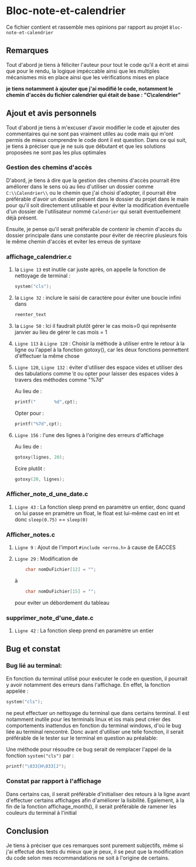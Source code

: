# Bloc-note-et-calendrier

Ce fichier contient et rassemble mes opinions par rapport au projet `Bloc-note-et-calendrier`

## Remarques 

Tout d'abord je tiens à féliciter l'auteur pour tout le code qu'il a écrit et ainsi que pour le rendu, la logique impéccable ainsi que les multiples mécanismes mis en place ainsi que les vérifications mises en place

**je tiens notamment à ajouter que j'ai modifié le code, notamment le chemin d'accès du fichier calendrier qui était de base : "C\\calendrier"**

## Ajout et avis personnels

Tout d'abord je tiens à m'excuser d'avoir modifier le code et ajouter des commentaires qui ne sont pas vraiment utiles au code mais qui m'ont permis de mieux comprendre le code dont il est question.
Dans ce qui suit, je tiens à préciser que je ne suis que débutant et que les solutions proposées ne sont pas les plus optimales

### Gestion des chemins d'accès

D'abord, je tiens à dire que la gestion des chemins d'accès pourrait être améliorer dans le sens où au lieu d'utiliser un dossier comme `C:\\Calendrier\\` ou le chemin que j'ai choisi d'adopter, il pourrait être préférable d'avoir un dossier présent dans le dossier du projet dans le main pour qu'il soit directement utilisable et pour éviter la modification éventuelle d'un dossier de l'utilisateur nommé `Calendrier` qui serait éventuellement déjà présent. 

Ensuite, je pense qu'il serait préferable de contenir le chemin d'accès du dossier principale dans une constante pour éviter de réecrire plusieurs fois le même chemin d'accès et eviter les erreus de syntaxe

### affichage_calendrier.c

1. la `Ligne 13` est inutile car juste après, on appelle la fonction de nettoyage de terminal : 
    ```c
    system("cls");
    ```

2. la `Ligne 32` : inclure le saisi de caractère pour éviter une boucle infini dans 
    ```c
    reenter_text
    ```

3. la `Ligne 50` : Ici il faudrait plutôt gérer le cas mois=0 qui représente janvier au lieu de gérer le cas mois = 1 
 
4. `Ligne 113` à `Ligne 120` : Choisir la méthode à utiliser entre le retour à la ligne ou l'appel à la fonction gotoxy(), car les deux fonctions permettent d'éffectuer la même chose 

5. `Ligne 120`, `Ligne 132` : éviter d'utiliser des espace vides et utiliser des des tabulations comme \t ou opter pour laisser des espaces vides à travers des méthodes comme "%7d"

    Au lieu de : 
    ```c
    printf("       %d",cpt);
    ```
    Opter pour : 
    ```c
    printf("%7d",cpt);
    ```

6. `Ligne 156` : l'une des lignes à l'origine des erreurs d'affichage

    Au lieu de :
    ```c
    gotoxy(lignes, 20);
    ```
    Ecire plutôt : 

    ```c
    gotoxy(20, lignes);
    ```

### Afficher_note_d_une_date.c

1. `Ligne 43` : La fonction sleep prend en paramètre un entier, donc quand on lui passe en pramètre un float, le float est lui-même cast en int et donc ```sleep(0.75)``` == ```sleep(0)```

### Afficher_notes.c

1. `Ligne 9` : Ajout de l'import ```#include <errno.h>``` à cause de EACCES 

2. `Ligne 29` : Modification de 
    ```c
        char nomDuFichier[12] = "";
    ```
    à
    ```c
        char nomDuFichier[15] = "";
    ```
    pour eviter un débordement du tableau

### supprimer_note_d'une_date.c

1. `Ligne 42` :  La fonction sleep prend en paramètre un entier

## Bug et constat 

### Bug lié au terminal: 

En fonction du terminal utilisé pour exécuter le code en question, il pourrait y avoir notamment des erreurs dans l'affichage. En effet, la fonction appelée : 
```c
system("cls");
```
ne peut effectuer un nettoyage du terminal que dans certains terminal. Il est notamment inutile pour les terminals linux et ios mais peut créer des comportements inattendus en fonction du terminal windows, d'où le bug liée au terminal rencontré. Donc avant d'utiliser une telle fonction, il serait préférable de le tester sur le terminal en question au préalable: 

Une méthode pour résoudre ce bug serait de remplacer l'appel de la fonction `system("cls")` par : 
```c
printf("\033[H\033[J"); 
```

### Constat par rapport à l'affichage

Dans certains cas, il serait préférable d'initialiser des retours à la ligne avant d'effectuer certains affichages afin d'améliorer la lisibilité. 
Egalement, à la fin de la fonction affichage_month(), il serait préférable de ramener les couleurs du terminal à l'initial

## Conclusion 

Je tiens à préciser que ces remarques sont purement subjectifs, même si j'ai effectué des tests du mieux que je peux, il se peut que la modification du code selon mes recommandations ne soit à l'origine de certains.  
